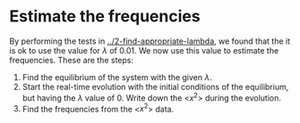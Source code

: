 # Estimate the frequencies

By performing the tests in [../2-find-appropriate-lambda](../2-find-appropriate-lambda), we found that the it is ok to use the value for $\lambda$ of 0.01. We now use this value to estimate the frequencies. These are the steps:

1. Find the equilibrium of the system with the given $\lambda$.
1. Start the real-time evolution with the initial conditions of the equilibrium, but having the $\lambda$ value of 0. Write down the <$x^2$> during the evolution.
1. Find the frequencies from the <$x^2$> data.